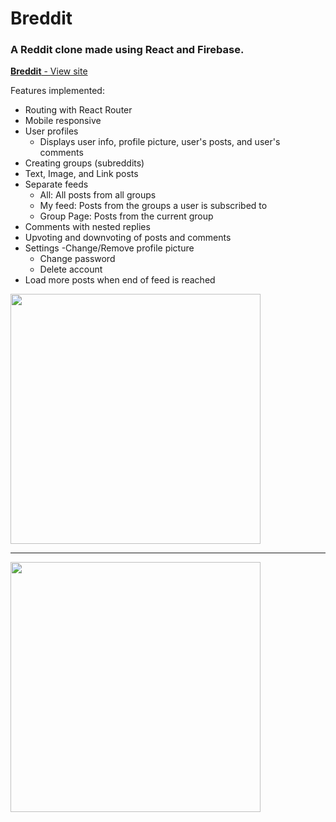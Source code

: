 # Breddit
### A Reddit clone made using React and Firebase.

<a href="https://reddit-clone-a7ea1.web.app/" target="_blank" rel="noreferrer noopener"><b>Breddit</b> - View site</a>

Features implemented:
* Routing with React Router
* Mobile responsive
* User profiles
  - Displays user info, profile picture, user's posts, and user's comments
* Creating groups (subreddits)
* Text, Image, and Link posts
* Separate feeds
  - All: All posts from all groups
  - My feed: Posts from the groups a user is subscribed to
  - Group Page: Posts from the current group
* Comments with nested replies
* Upvoting and downvoting of posts and comments
* Settings
  -Change/Remove profile picture
  - Change password
  - Delete account
* Load more posts when end of feed is reached

 <img src="https://raw.githubusercontent.com/sher-s7/reddit-clone/master/readme-assets/bredditfeed.png" width="400"/>

---
  
 <img src="https://raw.githubusercontent.com/sher-s7/reddit-clone/master/readme-assets/bredditcomments.png" width="400"/>

